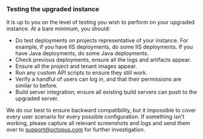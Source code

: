### Testing the upgraded instance

It is up to you on the level of testing you wish to perform on your upgraded instance.  At a bare minimum, you should:

- Do test deployments on projects representative of your instance.  For example, if you have IIS deployments, do some IIS deployments.  If you have Java deployments, do some Java deployments.
- Check previous deployments, ensure all the logs and artifacts appear.
- Ensure all the project and tenant images appear.
- Run any custom API scripts to ensure they still work.
- Verify a handful of users can log in, and that their permissions are similar to before.
- Build server integration; ensure all existing build servers can push to the upgraded server.

We do our best to ensure backward compatibility, but it impossible to cover every user scenario for every possible configuration.  If something isn't working, please capture all relevant screenshots and logs and send them over to [support@octopus.com](mailto:support@octopus.com) for further investigation.
